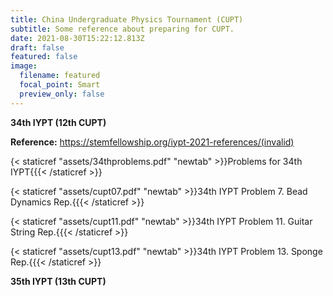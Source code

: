 ```yaml
---
title: China Undergraduate Physics Tournament (CUPT)
subtitle: Some reference about preparing for CUPT.
date: 2021-08-30T15:22:12.813Z
draft: false
featured: false
image:
  filename: featured
  focal_point: Smart
  preview_only: false
---
```

**34th IYPT (12th CUPT)**

**Reference:** https://stemfellowship.org/iypt-2021-references/(invalid)

{< staticref "assets/34thproblems.pdf" "newtab" >}}Problems for 34th IYPT{{{< /staticref >}}

{< staticref "assets/cupt07.pdf" "newtab" >}}34th IYPT Problem 7. Bead Dynamics Rep.{{{< /staticref >}}

{< staticref "assets/cupt11.pdf" "newtab" >}}34th IYPT Problem 11. Guitar String Rep.{{{< /staticref >}}

{< staticref "assets/cupt13.pdf" "newtab" >}}34th IYPT Problem 13. Sponge Rep.{{{< /staticref >}}

**35th IYPT (13th CUPT)**